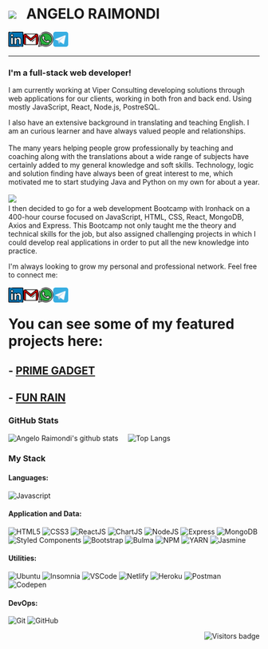 
# <img src="https://media.giphy.com/media/WSBeyxvC1jH496xQGA/giphy.gif" width="150px"> &nbsp; ANGELO RAIMONDI 

[<img align="left" alt="angeloraimondi | LinkedIn" width="30px" src="./linkedin.svg" />][linkedin]
[<img align="left" alt="angeloraimondi | Gmail" width="30px" src="./gmail.svg" />][gmail]
[<img align="left" alt="angeloraimondi | Whatsapp" width="30px" src="./whatsapp.svg" />][whatsapp]
[<img align="left" alt="angeloraimondi | Telegram" width="30px" src="./telegram-tile.svg" />][telegram]

<br><br>
<hr>

### **I'm a full-stack web developer!**
I am currently working at Viper Consulting developing solutions through web applications for our clients, working in both fron and back end.
Using mostly JavaScript, React, Node.js, PostreSQL. 

I also have an extensive background in translating and teaching English.
I am an curious learner and have always valued people and relationships.<br><br>
The many years helping people grow professionally by teaching and coaching along with the translations about a wide range of subjects have certainly added to my general knowledge and soft skills.
Technology, logic and solution finding have always been of great interest to me, which motivated me to start studying Java and Python on my own for about a year. 
<br><br><img src="https://media.giphy.com/media/QXamPN46p4qpYMhf89/giphy.gif" width="30px"> <br>I then decided to go for a web development Bootcamp with Ironhack on a 400-hour course focused on JavaScript, HTML, CSS, React, MongoDB, Axios and Express.
This Bootcamp not only taught me the theory and technical skills for the job, but also assigned challenging projects in which I could develop real applications in order to put all the new knowledge into practice.

I'm always looking to grow my personal and professional network. Feel free to connect me: <br>
<br>
[<img align="left" alt="angeloraimondi | LinkedIn" width="30px" src="./linkedin.svg" />][linkedin]
[<img align="left" alt="angeloraimondi | Gmail" width="30px" src="./gmail.svg" />][gmail]
[<img align="left" alt="angeloraimondi | Whatsapp" width="30px" src="./whatsapp.svg" />][whatsapp]
[<img align="left" alt="angeloraimondi | Telegram" width="30px" src="./telegram-tile.svg" />][telegram]
<br>
# **You can see some of my featured projects here:**

## - [PRIME GADGET](https://prime-gadgets.netlify.app/) 
## - [FUN RAIN](https://angelorai.github.io/first-game-fun-rain/) 

### GitHub Stats

<!--https://github.com/anuraghazra/github-readme-stats-->
![Angelo Raimondi's github stats](https://github-readme-stats.vercel.app/api?username=AngeloRai&show_icons=true&theme=cobalt)  &nbsp;   &nbsp; 
![Top Langs](https://github-readme-stats.vercel.app/api/top-langs/?username=AngeloRai&theme=cobalt&layout=compact)


### My Stack

<!--https://simpleicons.org-->
<!--https://github.com/alexandresanlim/Badges4-README.md-Profile-->

#### Languages:
![Javascript](https://img.shields.io/badge/-JavaScript-EDD222?style=for-the-badge&logo=javascript&logoColor=white)

#### Application and Data:

![HTML5](https://img.shields.io/badge/-HTML5-E34F26?style=for-the-badge&logo=html5&logoColor=white)
![CSS3](https://img.shields.io/badge/-CSS3-1572B6?style=for-the-badge&logo=css3)
![ReactJS](https://img.shields.io/badge/-ReactJS-51CBF2?style=for-the-badge&logo=react&logoColor=white)
![ChartJS](https://img.shields.io/badge/ChartJS-FF6384?style=for-the-badge&logo=chart.js&logoColor=white)
![NodeJS](http://img.shields.io/badge/-NodeJS-6EBF20?style=for-the-badge&logo=node.js&logoColor=white)
![Express](http://img.shields.io/badge/-Express-black?style=for-the-badge&logo=express&logoColor=white)
![MongoDB](http://img.shields.io/badge/-MongoDB-47A248?style=for-the-badge&logo=mongodb&logoColor=white)
![Styled Components](https://img.shields.io/badge/-Styled%20Components-DB7093?style=for-the-badge&logo=styled-components&logoColor=white)
![Bootstrap](https://img.shields.io/badge/-Bootstrap-563D7C?style=for-the-badge&logo=bootstrap&logoColor=white)
![Bulma](http://img.shields.io/badge/-Bulma-00D1B2?style=for-the-badge&logo=bulma&logoColor=white)
![NPM](https://img.shields.io/badge/-NPM-CB3837?style=for-the-badge&logo=npm&logoColor=white)
![YARN](https://img.shields.io/badge/Yarn-2C8EBB?style=for-the-badge&logo=yarn&logoColor=white)
![Jasmine](https://img.shields.io/badge/-Jasmine-8A4182?style=for-the-badge&logo=jasmine&logoColor=white)


#### Utilities:

![Ubuntu](https://img.shields.io/badge/Ubuntu-E95420?style=for-the-badge&logo=ubuntu&logoColor=white)
![Insomnia](https://img.shields.io/badge/-Insomnia-5849BE?style=for-the-badge&logo=insomnia&logoColor=white)
![VSCode](https://img.shields.io/badge/-VSCode-007ACC?style=for-the-badge&logo=visual-studio-code&logoColor=white)
![Netlify](https://img.shields.io/badge/Netlify-00C7B7?style=for-the-badge&logo=netlify&logoColor=white)
![Heroku](https://img.shields.io/badge/Heroku-430098?style=for-the-badge&logo=heroku&logoColor=white)
![Postman](https://img.shields.io/badge/Postman-FF6C37?style=for-the-badge&logo=Postman&logoColor=white)
![Codepen](https://img.shields.io/badge/Codepen-000000?style=for-the-badge&logo=codepen&logoColor=white)


#### DevOps:

![Git](https://img.shields.io/badge/-Git-F05032?style=for-the-badge&logo=git&logoColor=white)
![GitHub](https://img.shields.io/badge/-Github-181717?style=for-the-badge&logo=github&logoColor=white)

<!--[![Visits Badge](https://badges.pufler.dev/visits/puf17640/git-badges)](https://badges.pufler.dev)-->
<a href="https://badges.pufler.dev">
    <img align="right" src="https://badges.pufler.dev/visits/AngeloRai/AngeloRai?color=blue" alt="Visitors badge" />
 </a>

[linkedin]: https://www.linkedin.com/in/angeloraimondi/
[gmail]: mailto:angraimondi@gmail.com
[medium]: https://medium.com/@elentary
[whatsapp]: http://api.whatsapp.com/send?phone=5519981179881
[telegram]: https://t.me/AngeloRaimondi
